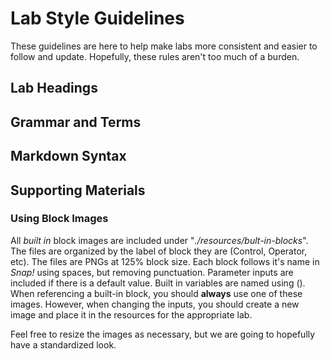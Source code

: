 # Lab Style Guidelines
These guidelines are here to help make labs more consistent and easier to
follow and update. Hopefully, these rules aren't too much of a burden.

## Lab Headings

## Grammar and Terms

## Markdown Syntax

## Supporting Materials

### Using Block Images
All *built in* block images are included under "*./resources/bult-in-blocks*".
The files are organized by the label of block they are (Control, Operator, etc).
The files are PNGs at 125% block size. Each block follows it's name in *Snap!*
using spaces, but removing punctuation. Parameter inputs are included if there
is a default value. Built in variables are named using (). When referencing a
built-in block, you should **always** use one of these images. However, when
changing the inputs, you should create a new image and place it in the resources
for the appropriate lab.

Feel free to resize the images as necessary, but we are going to hopefully have
a standardized look.